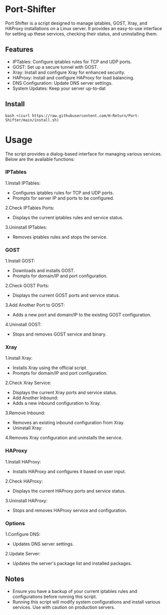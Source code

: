 # Port-Shifter

Port Shifter is a script designed to manage iptables, GOST, Xray, and HAProxy installations on a Linux server. It provides an easy-to-use interface for setting up these services, checking their status, and uninstalling them.

## Features
- IPTables: Configure iptables rules for TCP and UDP ports.
- GOST: Set up a secure tunnel with GOST.
- Xray: Install and configure Xray for enhanced security.
- HAProxy: Install and configure HAProxy for load balancing.
- DNS Configuration: Update DNS server settings.
- System Updates: Keep your server up-to-dat

## Install
```shell
bash <(curl https://raw.githubusercontent.com/H-Return/Port-Shifter/main/install.sh)
```

# Usage
The script provides a dialog-based interface for managing various services. Below are the available functions:

### IPTables
1.Install IPTables:

- Configures iptables rules for TCP and UDP ports.
- Prompts for server IP and ports to be configured.

2.Check IPTables Ports:
  
- Displays the current iptables rules and service status.

3.Uninstall IPTables:

- Removes iptables rules and stops the service.

### GOST

1.Install GOST:

- Downloads and installs GOST.
- Prompts for domain/IP and port configuration.

2.Check GOST Ports:

- Displays the current GOST ports and service status.

3.Add Another Port to GOST:

- Adds a new port and domain/IP to the existing GOST configuration.

4.Uninstall GOST:

- Stops and removes GOST service and binary.
### Xray

1.Install Xray:

- Installs Xray using the official script.
- Prompts for domain/IP and port configuration.

2.Check Xray Service:

- Displays the current Xray ports and service status.
- Add Another Inbound:
- Adds a new inbound configuration to Xray.

3.Remove Inbound:

- Removes an existing inbound configuration from Xray.
- Uninstall Xray:

4.Removes Xray configuration and uninstalls the service.

### HAProxy
1.Install HAProxy:

- Installs HAProxy and configures it based on user input.

2.Check HAProxy:

- Displays the current HAProxy ports and service status.

3.Uninstall HAProxy:

- Stops and removes HAProxy service and configuration.
### Options
1.Configure DNS:

- Updates DNS server settings.

2.Update Server:

- Updates the server's package list and installed packages.


## Notes
- Ensure you have a backup of your current iptables rules and configurations before running this script.
- Running this script will modify system configurations and install various services. Use with caution on production servers.

